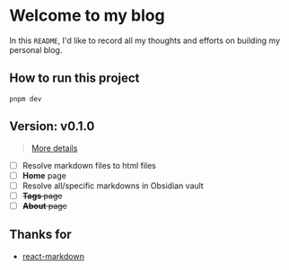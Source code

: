 # Welcome to my blog

In this `README`, I'd like to record all my thoughts and efforts on building my personal blog.

## How to run this project

`pnpm dev`

## Version: v0.1.0

> [More details](docs/v0_1_0.md)

- [ ] Resolve markdown files to html files
- [ ] **Home** page
- [ ] Resolve all/specific markdowns in Obsidian vault
- [ ] ~~**Tags** page~~
- [ ] ~~**About** page~~

## Thanks for

- [react-markdown](https://github.com/remarkjs/react-markdown)
